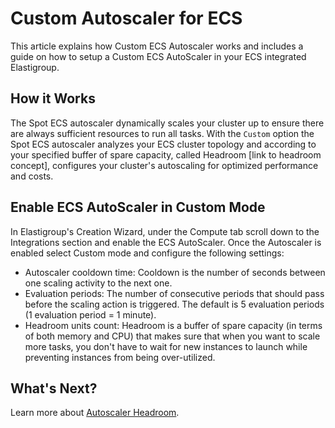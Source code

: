# Custom Autoscaler for ECS

This article explains how Custom ECS Autoscaler works and includes a guide on how to setup a Custom ECS AutoScaler in your ECS integrated Elastigroup.

## How it Works

The Spot ECS autoscaler dynamically scales your cluster up to ensure there are always sufficient resources to run all tasks. With the `Custom` option the Spot ECS autoscaler analyzes your ECS cluster topology and according to your specified buffer of spare capacity, called Headroom [link to headroom concept], configures your cluster's autoscaling for optimized performance and costs.

## Enable ECS AutoScaler in Custom Mode

In Elastigroup's Creation Wizard, under the Compute tab scroll down to the Integrations section and enable the ECS AutoScaler. Once the Autoscaler is enabled select Custom mode and configure the following settings:

- Autoscaler cooldown time: Cooldown is the number of seconds between one scaling activity to the next one.
- Evaluation periods: The number of consecutive periods that should pass before the scaling action is triggered. The default is 5 evaluation periods (1 evaluation period = 1 minute).
- Headroom units count: Headroom is a buffer of spare capacity (in terms of both memory and CPU) that makes sure that when you want to scale more tasks, you don't have to wait for new instances to launch while preventing instances from being over-utilized.

## What's Next?

Learn more about [Autoscaler Headroom](elastigroup/features/amazon-ecs/autoscaler-headroom).
